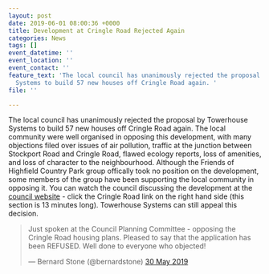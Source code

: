 ```yaml
---
layout: post
date: 2019-06-01 08:00:36 +0000
title: Development at Cringle Road Rejected Again
categories: News
tags: []
event_datetime: ''
event_location: ''
event_contact: ''
feature_text: 'The local council has unanimously rejected the proposal by Towerhouse
  Systems to build 57 new houses off Cringle Road again. '
file: ''

---
```

The local council has unanimously rejected the proposal by Towerhouse Systems to build 57 new houses off Cringle Road again. The local community were well organised in opposing this development, with many objections filed over issues of air pollution, traffic at the junction between Stockport Road and Cringle Road, flawed ecology reports, loss of amenities, and loss of character to the neighbourhood. Although  the Friends of Highfield Country Park group offically took no position on the development, some members of the group have been supporting the local community in opposing it. You can watch the council discussing the development at the [council website](https://manchester.public-i.tv/core/portal/webcast_interactive/423060?fbclid=IwAR02NZ1XS0mrC_3vg5o3J62qm8y16rTdADwDoJQFvtTtOpCuivkZxwKJIQ8) - click the Cringle Road link on the right hand side (this section is 13 minutes long). Towerhouse Systems can still appeal this decision.

<blockquote class="twitter-tweet" data-lang="en-gb"><p lang="en" dir="ltr">Just spoken at the Council Planning Committee - opposing the Cringle Road housing plans. Pleased to say that the application has been REFUSED. Well done to everyone who objected!</p>— Bernard Stone (@bernardstone) <a href="[https://twitter.com/bernardstone/status/1134090416205312000?ref_src=twsrc%5Etfw](https://twitter.com/bernardstone/status/1134090416205312000?ref_src=twsrc%5Etfw "https://twitter.com/bernardstone/status/1134090416205312000?ref_src=twsrc%5Etfw")">30 May 2019</a></blockquote>

<script async src="[https://platform.twitter.com/widgets.js](https://platform.twitter.com/widgets.js "https://platform.twitter.com/widgets.js")" charset="utf-8"></script>